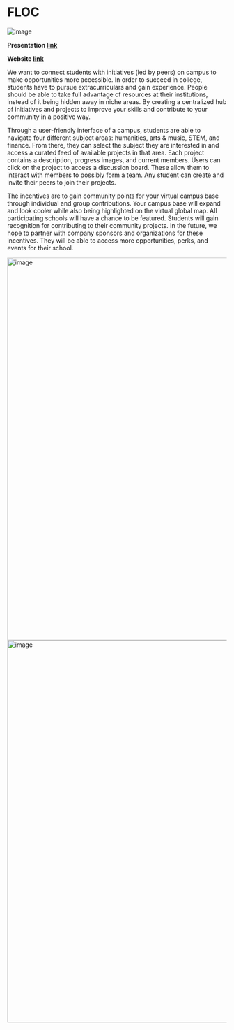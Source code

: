 # FLOC
![image](https://github.com/user-attachments/assets/8dbf780e-3b36-470b-8744-eba8fbec8761)


**Presentation [link](https://www.canva.com/design/DAGSyy4qzbI/Mf_uRxLQuN10ZVG89azTuA/edit?utm_content=DAGSyy4qzbI&utm_campaign=designshare&utm_medium=link2&utm_source=sharebutton)**

**Website [link](https://www.fluc.study)**

We want to connect students with initiatives (led by peers) on campus to make opportunities more accessible. In order to succeed in college, students have to pursue extracurriculars and gain experience. People should be able to take full advantage of resources at their institutions, instead of it being hidden away in niche areas. By creating a centralized hub of initiatives and projects to improve your skills and contribute to your community in a positive way.

Through a user-friendly interface of a campus, students are able to navigate four different subject areas: humanities, arts & music, STEM, and finance. From there, they can select the subject they are interested in and access a curated feed of available projects in that area. Each project contains a description, progress images, and current members. Users can click on the project to access a discussion board. These allow them to interact with members to possibly form a team. Any student can create and invite their peers to join their projects.

The incentives are to gain community points for your virtual campus base through individual and group contributions. Your campus base will expand and look cooler while also being highlighted on the virtual global map. All participating schools will have a chance to be featured. Students will gain recognition for contributing to their community projects. In the future, we hope to partner with company sponsors and organizations for these incentives. They will be able to access more opportunities, perks, and events for their school.

<img width="875" alt="image" src="https://github.com/user-attachments/assets/2c3818f2-74e1-4783-b5ec-40d6d11cc56d">
<img width="875" alt="image" src="https://github.com/user-attachments/assets/23b81c9a-c4f8-49b1-8918-c794263c195c">


